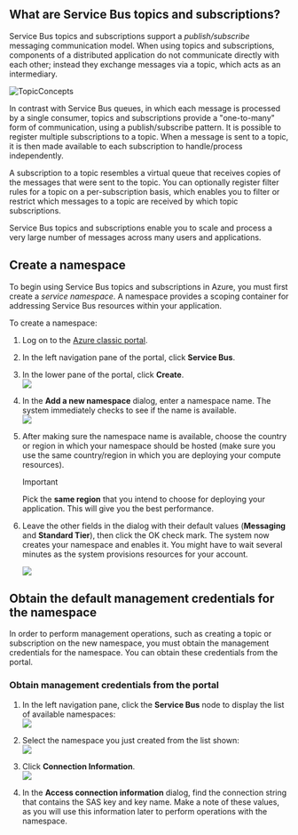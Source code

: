 ## What are Service Bus topics and subscriptions?
Service Bus topics and subscriptions support a *publish/subscribe* messaging communication model. When using topics and subscriptions, components of a distributed application do not communicate directly with each other; instead they exchange messages via a topic, which acts as an intermediary.

![TopicConcepts](./media/howto-service-bus-topics/sb-topics-01.png)

In contrast with Service Bus queues, in which each message is processed by a single consumer, topics and subscriptions provide a "one-to-many" form of communication, using a publish/subscribe pattern. It is possible to
register multiple subscriptions to a topic. When a message is sent to a topic, it is then made available to each subscription to handle/process independently.

A subscription to a topic resembles a virtual queue that receives copies of the messages that were sent to the topic. You can optionally register filter rules for a topic on a per-subscription basis, which enables you to filter or restrict which messages to a topic are received by which topic subscriptions.

Service Bus topics and subscriptions enable you to scale and process a very large number of messages across many users and applications.

## Create a namespace
To begin using Service Bus topics and subscriptions in Azure, you must first create a *service namespace*. A namespace provides a scoping container for addressing Service Bus resources within your application.

To create a namespace:

1. Log on to the [Azure classic portal](http://manage.windowsazure.com).
2. In the left navigation pane of the portal, click **Service Bus**.
3. In the lower pane of the portal, click **Create**.   
   ![](./media/howto-service-bus-topics/sb-queues-13.png)
4. In the **Add a new namespace** dialog, enter a namespace name. The system immediately checks to see if the name is available.   
   ![](./media/howto-service-bus-topics/sb-queues-04.png)
5. After making sure the namespace name is available, choose the country or region in which your namespace should be hosted (make sure you use the same country/region in which you are deploying your compute resources).
   
   > [!IMPORTANT]
   > Pick the **same region** that you intend to choose for deploying your application. This will give you the best performance.
   > 
6. Leave the other fields in the dialog with their default values (**Messaging** and **Standard Tier**), then click the OK check mark. The system now creates your namespace and enables it. You might have to wait several minutes as the system provisions resources for your account.
   
   ![](./media/howto-service-bus-topics/getting-started-multi-tier-27.png)

## Obtain the default management credentials for the namespace
In order to perform management operations, such as creating a topic or subscription on the new namespace, you must obtain the management credentials for the namespace. You can obtain these credentials from the portal.

### Obtain management credentials from the portal
1. In the left navigation pane, click the **Service Bus** node to display the list of available namespaces:   
   ![](./media/howto-service-bus-topics/sb-queues-13.png)
2. Select the namespace you just created from the list shown:   
   ![](./media/howto-service-bus-topics/sb-queues-09.png)
3. Click **Connection Information**.   
   ![](./media/howto-service-bus-topics/sb-queues-06.png)
4. In the **Access connection information** dialog, find the connection string that contains the SAS key and key name. Make a note of these values, as you will use this information later to perform operations with the namespace. 
   
   [Azure classic portal]: http://manage.windowsazure.com
   [0]: ./media/howto-service-bus-topics/sb-queues-13.png
   [2]: ./media/howto-service-bus-topics/sb-queues-04.png
   [3]: ./media/howto-service-bus-topics/sb-queues-09.png
   [4]: ./media/howto-service-bus-topics/sb-queues-06.png
   
   [6]: ./media/howto-service-bus-topics/getting-started-multi-tier-27.png


